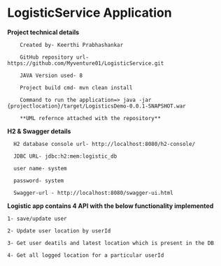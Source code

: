 # LogisticService Application

 **Project technical details**
    
        Created by- Keerthi Prabhashankar
        
        GitHub repository url- https://github.com/Myventure01/LogisticService.git

        JAVA Version used- 8

        Project build cmd- mvn clean install

        Command to run the application=> java -jar {projectlocation}/target/LogisticsDemo-0.0.1-SNAPSHOT.war
        
        **UML refernce attached with the repository**
        
**H2 & Swagger details**

      H2 database console url- http://localhost:8080/h2-console/

      JDBC URL- jdbc:h2:mem:logistic_db

      user name- system

      password- system

      Swagger-url - http://localhost:8080/swagger-ui.html

**Logistic app contains 4 API with the below functionality implemented**

    1- save/update user

    2- Update user location by userId

    3- Get user deatils and latest location which is present in the DB

    4- Get all logged location for a particular userId




